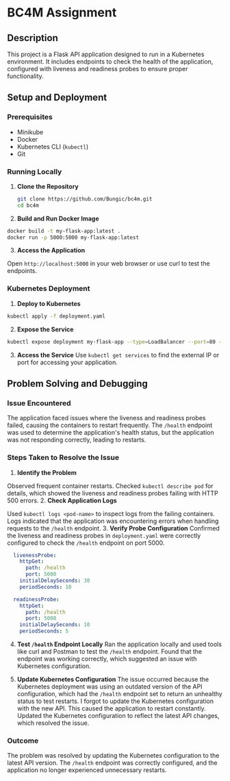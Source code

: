 # BC4M Assignment 

## Description

This project is a Flask API application designed to run in a Kubernetes environment. It includes endpoints to check the health of the application, configured with liveness and readiness probes to ensure proper functionality.

## Setup and Deployment

### Prerequisites

- Minikube
- Docker
- Kubernetes CLI (`kubectl`)
- Git

### Running Locally

1. **Clone the Repository**

   ```bash
   git clone https://github.com/Bungic/bc4m.git
   cd bc4m
   ```
2. **Build and Run Docker Image**
  
  ```bash
  docker build -t my-flask-app:latest .
  docker run -p 5000:5000 my-flask-app:latest
  ```
3. **Access the Application**

  Open `http://localhost:5000` in your web browser or use curl to test the endpoints.

### Kubernetes Deployment

1. **Deploy to Kubernetes**

  ```bash
  kubectl apply -f deployment.yaml
  ```
2. **Expose the Service**

  ```bash
  kubectl expose deployment my-flask-app --type=LoadBalancer --port=80 --target-port=5000
  ```
3. **Access the Service**
  Use `kubectl get services` to find the external IP or port for accessing your application.

## Problem Solving and Debugging
### Issue Encountered

The application faced issues where the liveness and readiness probes failed, causing the containers to restart frequently. The `/health` endpoint was used to determine the application's health status, but the application was not responding correctly, leading to restarts.

### Steps Taken to Resolve the Issue
1. **Identify the Problem**

  Observed frequent container restarts.
  Checked `kubectl describe pod` for details, which showed the liveness and readiness probes failing with HTTP 500 errors.
2. **Check Application Logs**

  Used `kubectl logs <pod-name>` to inspect logs from the failing containers.
  Logs indicated that the application was encountering errors when handling requests to the `/health` endpoint.
3. **Verify Probe Configuration**
  Confirmed the liveness and readiness probes in `deployment.yaml` were correctly configured to check the `/health` endpoint on port 5000.
  ```yaml
    livenessProbe:
      httpGet:
        path: /health
        port: 5000
      initialDelaySeconds: 30
      periodSeconds: 10

    readinessProbe:
      httpGet:
        path: /health
        port: 5000
      initialDelaySeconds: 10
      periodSeconds: 5
  ```
4. **Test `/health` Endpoint Locally**
  Ran the application locally and used tools like curl and Postman to test the `/health` endpoint. Found that the endpoint was working correctly, which suggested an issue with Kubernetes configuration.

5. **Update Kubernetes Configuration**
  The issue occurred because the Kubernetes deployment was using an outdated version of the API configuration, which had the `/health` endpoint set to return an unhealthy status to test restarts.
  I forgot to update the Kubernetes configuration with the new API. This caused the application to restart constantly.
  Updated the Kubernetes configuration to reflect the latest API changes, which resolved the issue.

### Outcome
The problem was resolved by updating the Kubernetes configuration to the latest API version. The `/health` endpoint was correctly configured, and the application no longer experienced unnecessary restarts.
